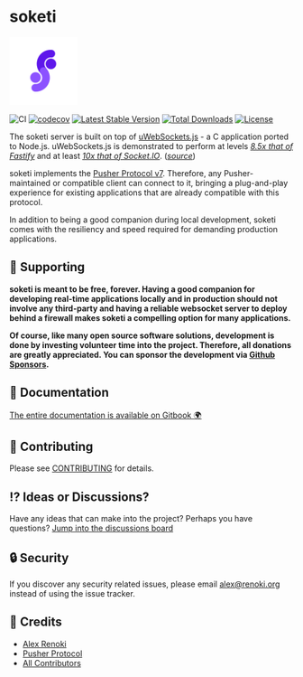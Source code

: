 soketi
======

<img src="assets/logo.png" width="120" />

![CI](https://github.com/soketi/soketi/workflows/CI/badge.svg?branch=master)
[![codecov](https://codecov.io/gh/soketi/soketi/branch/master/graph/badge.svg)](https://codecov.io/gh/soketi/soketi/branch/master)
[![Latest Stable Version](https://img.shields.io/github/v/release/soketi/soketi)](https://www.npmjs.com/package/@soketi/soketi)
[![Total Downloads](https://img.shields.io/npm/dt/@soketi/soketi)](https://www.npmjs.com/package/@soketi/soketi)
[![License](https://img.shields.io/npm/l/@soketi/soketi)](https://www.npmjs.com/package/@soketi/soketi)

The soketi server is built on top of [uWebSockets.js](https://github.com/uNetworking/uWebSockets.js) - a C application ported to Node.js. uWebSockets.js is demonstrated to perform at levels [_8.5x that of Fastify_](https://alexhultman.medium.com/serving-100k-requests-second-from-a-fanless-raspberry-pi-4-over-ethernet-fdd2c2e05a1e) and at least [_10x that of Socket.IO_](https://medium.com/swlh/100k-secure-websockets-with-raspberry-pi-4-1ba5d2127a23). (_[_source_](https://github.com/uNetworking/uWebSockets.js)_)

soketi implements the [Pusher Protocol v7](https://pusher.com/docs/channels/library\_auth\_reference/pusher-websockets-protocol#version-7-2017-11). Therefore, any Pusher-maintained or compatible client can connect to it, bringing a plug-and-play experience for existing applications that are already compatible with this protocol.

In addition to being a good companion during local development, soketi comes with the resiliency and speed required for demanding production applications.

## 🤝 Supporting

**soketi is meant to be free, forever. Having a good companion for developing real-time applications locally and in production should not involve any third-party and having a reliable websocket server to deploy behind a firewall makes soketi a compelling option for many applications.**

**Of course, like many open source software solutions, development is done by investing volunteer time into the project. Therefore, all donations are greatly appreciated. You can sponsor the development via **[**Github Sponsors**](https://github.com/sponsors/rennokki)**.**

## 📃 Documentation

[The entire documentation is available on Gitbook 🌍](https://rennokki.gitbook.io/soketi-docs/)

## 🤝 Contributing

Please see [CONTRIBUTING](CONTRIBUTING.md) for details.

## ⁉ Ideas or Discussions?

Have any ideas that can make into the project? Perhaps you have questions? [Jump into the discussions board](https://github.com/soketi/soketi/discussions)

## 🔒  Security

If you discover any security related issues, please email alex@renoki.org instead of using the issue tracker.

## 🎉 Credits

- [Alex Renoki](https://github.com/rennokki)
- [Pusher Protocol](https://pusher.com/docs/channels/library_auth_reference/pusher-websockets-protocol)
- [All Contributors](../../contributors)

